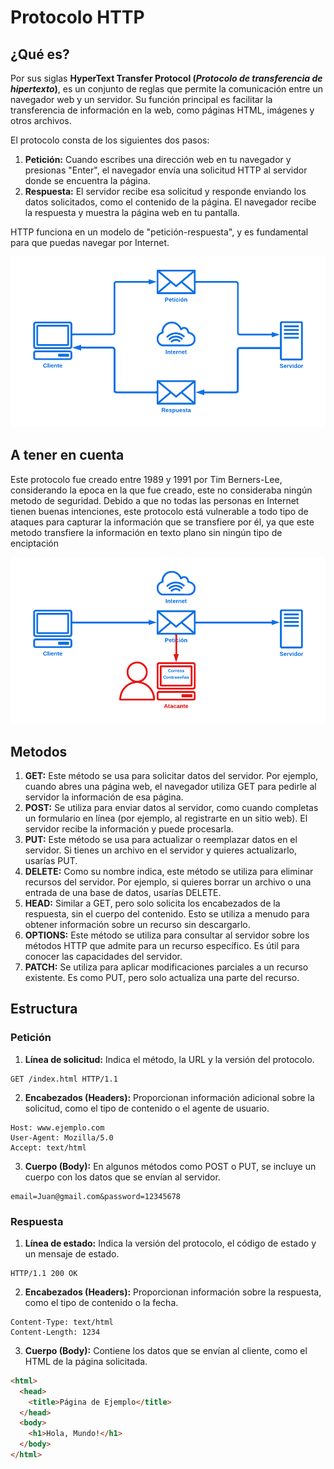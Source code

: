 # Protocolo HTTP

## ¿Qué es?

Por sus siglas **HyperText Transfer Protocol (*Protocolo de transferencia de hipertexto*)**, es un conjunto de reglas que permite la comunicación entre un navegador web y un servidor. Su función principal es facilitar la transferencia de información en la web, como páginas HTML, imágenes y otros archivos.

El protocolo consta de los siguientes dos pasos:

1. **Petición:** Cuando escribes una dirección web en tu navegador y presionas "Enter", el navegador envía una solicitud HTTP al servidor donde se encuentra la página.
2. **Respuesta:** El servidor recibe esa solicitud y responde enviando los datos solicitados, como el contenido de la página. El navegador recibe la respuesta y muestra la página web en tu pantalla.

HTTP funciona en un modelo de "petición-respuesta", y es fundamental para que puedas navegar por Internet.

![diagrama-http](images/diagrama-http.png)

## A tener en cuenta

Este protocolo fue creado entre 1989 y 1991 por Tim Berners-Lee, considerando la epoca en la que fue creado, este no consideraba ningún metodo de seguridad. Debido a que no todas las personas en Internet tienen buenas intenciones, este protocolo está vulnerable a todo tipo de ataques para capturar la información que se transfiere por él, ya que este metodo transfiere la información en texto plano sin ningún tipo de enciptación

![http-atacante](images/http-atacante.png)

## Metodos

1. **GET:** Este método se usa para solicitar datos del servidor. Por ejemplo, cuando abres una página web, el navegador utiliza GET para pedirle al servidor la información de esa página.
2. **POST:** Se utiliza para enviar datos al servidor, como cuando completas un formulario en línea (por ejemplo, al registrarte en un sitio web). El servidor recibe la información y puede procesarla.
3. **PUT:** Este método se usa para actualizar o reemplazar datos en el servidor. Si tienes un archivo en el servidor y quieres actualizarlo, usarías PUT.
4. **DELETE:** Como su nombre indica, este método se utiliza para eliminar recursos del servidor. Por ejemplo, si quieres borrar un archivo o una entrada de una base de datos, usarías DELETE.
5. **HEAD:** Similar a GET, pero solo solicita los encabezados de la respuesta, sin el cuerpo del contenido. Esto se utiliza a menudo para obtener información sobre un recurso sin descargarlo.
6. **OPTIONS:** Este método se utiliza para consultar al servidor sobre los métodos HTTP que admite para un recurso específico. Es útil para conocer las capacidades del servidor.
7. **PATCH:** Se utiliza para aplicar modificaciones parciales a un recurso existente. Es como PUT, pero solo actualiza una parte del recurso.

## Estructura

### Petición

1. **Línea de solicitud:** Indica el método, la URL y la versión del protocolo.
```
GET /index.html HTTP/1.1
```
2. **Encabezados (Headers):** Proporcionan información adicional sobre la solicitud, como el tipo de contenido o el agente de usuario.
```
Host: www.ejemplo.com
User-Agent: Mozilla/5.0
Accept: text/html
```
3. **Cuerpo (Body):** En algunos métodos como POST o PUT, se incluye un cuerpo con los datos que se envían al servidor.
```
email=Juan@gmail.com&password=12345678
```

### Respuesta

1. **Línea de estado:** Indica la versión del protocolo, el código de estado y un mensaje de estado.
```
HTTP/1.1 200 OK
```
2. **Encabezados (Headers):** Proporcionan información sobre la respuesta, como el tipo de contenido o la fecha.
```
Content-Type: text/html
Content-Length: 1234
```
3. **Cuerpo (Body):** Contiene los datos que se envían al cliente, como el HTML de la página solicitada.
``` html
<html>
  <head>
    <title>Página de Ejemplo</title>
  </head>
  <body>
    <h1>Hola, Mundo!</h1>
  </body>
</html>
```